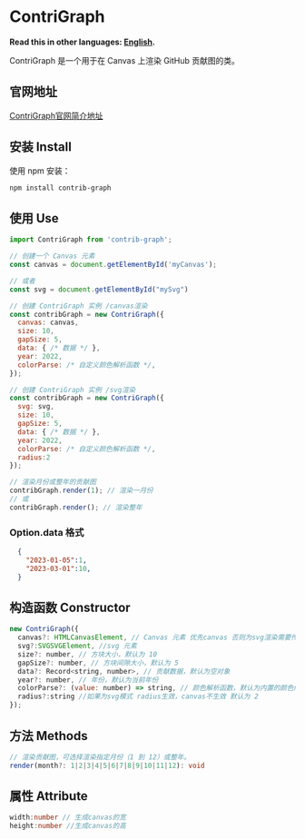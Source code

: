 # ContriGraph

**Read this in other languages: [English](README_EN.md).**


ContriGraph 是一个用于在 Canvas 上渲染 GitHub 贡献图的类。

## 官网地址
[ContriGraph官网简介地址](https://www.warriro10.top/contriGraphIntro/)

## 安装 Install

使用 npm 安装：
```bash
npm install contrib-graph
```

## 使用 Use
``` javascript
import ContriGraph from 'contrib-graph';

// 创建一个 Canvas 元素
const canvas = document.getElementById('myCanvas');

// 或者
const svg = document.getElementById("mySvg")

// 创建 ContriGraph 实例 /canvas渲染
const contribGraph = new ContriGraph({
  canvas: canvas,
  size: 10,
  gapSize: 5,
  data: { /* 数据 */ },
  year: 2022,
  colorParse: /* 自定义颜色解析函数 */,
});

// 创建 ContriGraph 实例 /svg渲染
const contribGraph = new ContriGraph({
  svg: svg,
  size: 10,
  gapSize: 5,
  data: { /* 数据 */ },
  year: 2022,
  colorParse: /* 自定义颜色解析函数 */,
  radius:2
});

// 渲染月份或整年的贡献图
contribGraph.render(1); // 渲染一月份
// 或
contribGraph.render(); // 渲染整年
```

### Option.data 格式
``` json
  {
    "2023-01-05":1,
    "2023-03-01":10,
  }
```

## 构造函数 Constructor
``` javascript
new ContriGraph({
  canvas?: HTMLCanvasElement, // Canvas 元素 优先canvas 否则为svg渲染需要传入svg元素
  svg?:SVGSVGElement, //svg 元素
  size?: number, // 方块大小，默认为 10
  gapSize?: number, // 方块间隙大小，默认为 5
  data?: Record<string, number>, // 贡献数据，默认为空对象
  year?: number, // 年份，默认为当前年份
  colorParse?: (value: number) => string, // 颜色解析函数，默认为内置的颜色解析函数
  radius?:string //如果为svg模式 radius生效，canvas不生效 默认为 2
});
```

## 方法 Methods
``` typescript
// 渲染贡献图，可选择渲染指定月份（1 到 12）或整年。
render(month?: 1|2|3|4|5|6|7|8|9|10|11|12): void
```

## 属性 Attribute
``` typescript
width:number // 生成canvas的宽
height:number //生成canvas的高
```

